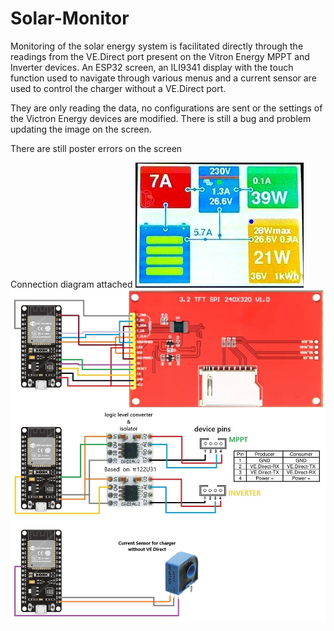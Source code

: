 # Solar-Monitor
Monitoring of the solar energy system is facilitated directly through the readings from the VE.Direct port present on the Vitron Energy MPPT and Inverter devices. An ESP32 screen, an ILI9341 display with the touch function used to navigate through various menus and a current sensor are used to control the charger without a VE.Direct port.

They are only reading the data, no configurations are sent or the settings of the Victron Energy devices are modified.
There is still a bug and problem updating the image on the screen.

There are still poster errors on the screen

Connection diagram attached
![Image](SolarMonitorDisplay.jpg)
![Image](SolarMonitor.jpg)


